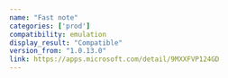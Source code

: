 ```yaml
---
name: "Fast note"
categories: ['prod']
compatibility: emulation
display_result: "Compatible"
version_from: "1.0.13.0"
link: https://apps.microsoft.com/detail/9MXXFVP124GD
---
```

